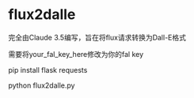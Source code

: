 # flux2dalle

完全由Claude 3.5编写，旨在将flux请求转换为Dall-E格式

需要将your_fal_key_here修改为你的fal key

pip install flask requests

python flux2dalle.py
